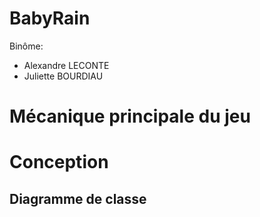 # BabyRain

Binôme:
* Alexandre LECONTE
* Juliette BOURDIAU

# Mécanique principale du jeu

# Conception

## Diagramme de classe